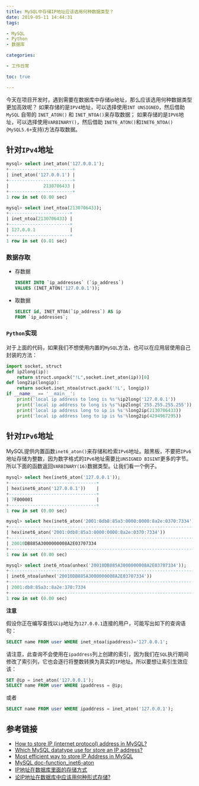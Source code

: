 ```yaml
---
title: MySQL中存储IP地址应该选用何种数据类型？
date: 2019-05-11 14:44:31
tags:

- MySQL
- Python
- 数据库

categories:

- 工作日常

toc: true

---
```

今天在项目开发时，遇到需要在数据库中存储ip地址，那么应该选用何种数据类型更加高效呢？
如果存储的是`IPV4`地址，可以选择使用`INT UNSIGNED`，然后借助 `MySQL` 自带的 `INET_ATON()` 和  `INET_NTOA()`来存取数据；
如果存储的是`IPV6`地址，可以选择使用`VARBINARY()`，然后借助 `INET6_ATON()`和`INET6_NTOA()` (`MySQL5.6+`支持)方法存取数据。

<!--more-->

## 针对`IPv4`地址

```sql
mysql> select inet_aton('127.0.0.1');
+------------------------+
| inet_aton('127.0.0.1') |
+------------------------+
|             2130706433 |
+------------------------+
1 row in set (0.00 sec)

mysql> select inet_ntoa(2130706433);
+-----------------------+
| inet_ntoa(2130706433) |
+-----------------------+
| 127.0.0.1             |
+-----------------------+
1 row in set (0.01 sec)

```
### 数据存取

- 存数据

    ```sql
    INSERT INTO `ip_addresses` (`ip_address`)
    VALUES (INET_ATON('127.0.0.1'));
    ```

- 取数据

    ```sql
    SELECT id, INET_NTOA(`ip_address`) AS ip
    FROM `ip_addresses`;
    ```

### `Python`实现

对于上面的代码，如果我们不想使用内置的`MySQL`方法，也可以在应用层使用自己封装的方法：

```python
import socket, struct
def ip2long(ip):  
    return struct.unpack("!L",socket.inet_aton(ip))[0]  
def long2ip(longip):  
    return socket.inet_ntoa(struct.pack('!L', longip))  
if __name__ == '__main__':  
    print('local ip address to long is %s'%ip2long('127.0.0.1'))  
    print('local ip address to long is %s'%ip2long('255.255.255.255'))  
    print('local ip address long to ip is %s'%long2ip(2130706433))  
    print('local ip address long to ip is %s'%long2ip(4294967295)) 

```


## 针对`IPv6`地址

MySQL提供内置函数`inet6_aton()`来存储和检索`IPv6`地址。敲黑板，不要把`IPv6`地址存储为整数，因为数字格式的`IPv6`地址需要比`UNSIGNED BIGINT`更多的字节。所以下面的函数返回`VARBINARY(16)`数据类型。让我们看一个例子。
```sql
mysql> select hex(inet6_aton('127.0.0.1'));
+---------------------------------+
| hex(inet6_aton('127.0.0.1'))    |
+---------------------------------+
| 7F000001                        |
+---------------------------------+
1 row in set (0.00 sec)

mysql> select hex(inet6_aton('2001:0db8:85a3:0000:0000:8a2e:0370:7334'));
+---------------------------------------------------------------------------+
| hex(inet6_aton('2001:0db8:85a3:0000:0000:8a2e:0370:7334'))                |
+---------------------------------------------------------------------------+
| 20010DB885A3000000008A2E03707334                                          |
+---------------------------------------------------------------------------+
1 row in set (0.00 sec)

mysql> select inet6_ntoa(unhex('20010DB885A3000000008A2E03707334'));
+----------------------------------------------------------------------------+
| inet6_ntoa(unhex('20010DB885A3000000008A2E03707334'))                      |
+----------------------------------------------------------------------------+
| 2001:db8:85a3::8a2e:370:7334                                               |
+----------------------------------------------------------------------------+
1 row in set (0.00 sec)
```


**注意**

假设你正在编写查找以`ip`地址为`127.0.0.1`连接的用户，可能写出如下的查询语句：

```sql
SELECT name FROM user WHERE inet_ntoa(ipaddress)='127.0.0.1';
```

请注意，此查询不会使用在`ipaddress`列上创建的索引，因为我们在`SQL`执行期间修改了索引列，它也会逐行将整数转换为真实的`IP`地址。所以要想让索引生效应该：
```sql
SET @ip = inet_aton('127.0.0.1');
SELECT name FROM user WHERE ipaddress = @ip;
```
或者
```sql
SELECT name FROM user WHERE ipaddress = inet_aton('127.0.0.1');
```
## 参考链接

- [How to store IP (internet protocol) address in MySQL?](https://www.rathishkumar.in/2017/08/how-to-store-ip-address-in-mysql.html)
- [Which MySQL datatype use for store an IP address?](https://itsolutionstuff.com/post/which-mysql-datatype-use-for-store-an-ip-address)
- [Most efficient way to store IP Address in MySQL](https://stackoverflow.com/questions/2542011/most-efficient-way-to-store-ip-address-in-mysql)
- [MySQL doc-function_inet6-aton](https://dev.mysql.com/doc/refman/5.6/en/miscellaneous-functions.html#function_inet6-aton)
- [IP地址在数据库里面的存储方式](https://www.cnblogs.com/gomysql/p/4595621.html)
- [论IP地址在数据库中应该用何种形式存储?](https://www.cnblogs.com/skynet/archive/2011/01/09/1931044.html)
